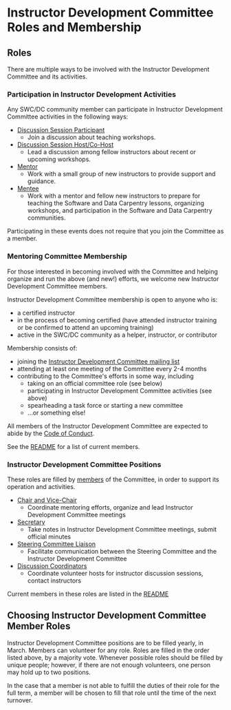 # Instructor Development Committee Roles and Membership

## Roles

There are multiple ways to be involved with the Instructor Development Committee and its activities.  

### Participation in Instructor Development Activities

Any SWC/DC community member can participate in Instructor Development Committee activities in 
the following ways: 

* [Discussion Session Participant](roles/discussion-participants.md)
	- Join a discussion about teaching workshops.  
* [Discussion Session Host/Co-Host](roles/discussion-hosts.md)
	- Lead a discussion among fellow instructors about recent or upcoming workshops. 
* [Mentor](roles/mentors.md)
	- Work with a small group of new instructors to provide support and guidance.
* [Mentee](roles/mentees.md)
	- Work with a mentor and fellow new instructors to prepare for teaching the 
	Software and Data Carpentry lessons, organizing workshops, and participation in the 
	Software and Data Carpentry communities.  

Participating in these events does not require that you join the Committee as a member.  

### Mentoring Committee Membership

For those interested in becoming involved with the Committee and helping organize 
and run the above (and new!) efforts, we welcome new Instructor Development Committee members.  

Instructor Development Committee membership is open to anyone who is: 

* a certified instructor
* in the process of becoming certified (have attended instructor training 
or be confirmed to attend an upcoming training)
* active in the SWC/DC community as a helper, instructor, or contributor

Membership consists of: 
* joining the [Instructor Development Committee mailing list][comm-mailing-list]
* attending at least one meeting of the Committee every 2-4 months
* contributing to the Committee's efforts in some way, including
	* taking on an official committee role (see below)
	* participating in Instructor Development Committee activities (see above)
	* spearheading a task force or starting a new committee
	* ...or something else!  

All members of the Instructor Development Committee are expected to abide by the [Code of Conduct](https://docs.carpentries.org/topic_folders/policies/code-of-conduct.html).   

See the [README](README.md) for a list of current members.  

### Instructor Development Committee Positions

These roles are filled by [members](#mentoring-committee-membership) of the 
Committee, in order to support its operation and activities.  

* [Chair and Vice-Chair](roles/chair-and-vice.md)
	- Coordinate mentoring efforts, organize and lead Instructor Development Committee meetings
* [Secretary](roles/secretary.md)
	- Take notes in Instructor Development Committee meetings, submit official minutes
* [Steering Committee Liaison](roles/liaison.md)
	- Facilitate communication between the Steering Committee and the Instructor Development Committee
* [Discussion Coordinators](roles/discussion-coordinators.md)
	- Coordinate volunteer hosts for instructor discussion sessions, contact instructors

Current members in these roles are listed in the [README](README.md)

## Choosing Instructor Development Committee Member Roles

Instructor Development Committee positions are to be filled yearly, in March.  Members 
can volunteer for any role.  Roles are filled in the order listed 
above, by a majority vote.  Whenever possible roles should
be filled by unique people; however, if there are not enough volunteers, 
one person may hold up to two positions.  

In the case that a member is not able to fulfill the duties of their role for the 
full term, a member will be chosen to fill that role until the time of the next 
turnover.  

[host-mailing-list]: https://groups.google.com/a/carpentries.org/forum/#!forum/discussion-hosts
[comm-mailing-list]: http://lists.software-carpentry.org/listinfo/mentoring
